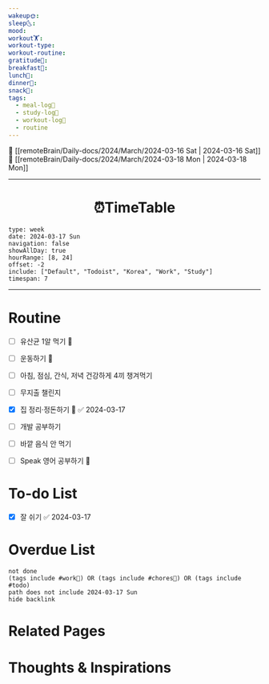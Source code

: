 ```yaml
---
wakeup🌞: 
sleep🌜: 
mood: 
workout🏋️: 
workout-type: 
workout-routine: 
gratitude🙏: 
breakfast🍳: 
lunch🍚: 
dinner🥗: 
snack🍬: 
tags:
  - meal-log📝
  - study-log📓
  - workout-log💪
  - routine
---
```


🔺 [[remoteBrain/Daily-docs/2024/March/2024-03-16 Sat | 2024-03-16 Sat]]
🔻 [[remoteBrain/Daily-docs/2024/March/2024-03-18 Mon | 2024-03-18 Mon]]
___
<h1> <center>⏰TimeTable </center> </h1>

```gEvent
type: week
date: 2024-03-17 Sun
navigation: false
showAllDay: true
hourRange: [8, 24]
offset: -2
include: ["Default", "Todoist", "Korea", "Work", "Study"]
timespan: 7
```

--- 


# Routine 

- [ ] 유산균 1알 먹기 🔼 
- [ ] 운동하기 🔼
- [ ] 아침, 점심, 간식, 저녁 건강하게 4끼 챙겨먹기
- [ ] 무지출 챌린지
- [x] 집 정리·정돈하기 🔼 ✅ 2024-03-17
- [ ] 개발 공부하기
- [ ] 바깥 음식 안 먹기 
- [ ] Speak 영어 공부하기 🔼 


# To-do List

- [x] 잘 쉬기 ✅ 2024-03-17

# Overdue List
```tasks
not done
(tags include #work💼) OR (tags include #chores🧺) OR (tags include #todo)
path does not include 2024-03-17 Sun
hide backlink
```

# Related Pages



# Thoughts & Inspirations

